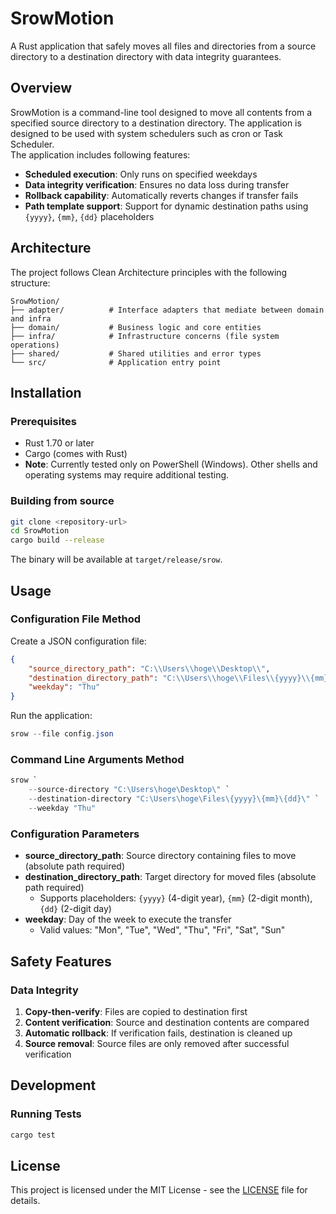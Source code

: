 # SrowMotion

A Rust application that safely moves all files and directories from a source directory to a destination directory with data integrity guarantees.


## Overview

SrowMotion is a command-line tool designed to move all contents from a specified source directory to a destination directory. The application is designed to be used with system schedulers such as cron or Task Scheduler.  
The application includes following features:

- **Scheduled execution**: Only runs on specified weekdays
- **Data integrity verification**: Ensures no data loss during transfer
- **Rollback capability**: Automatically reverts changes if transfer fails
- **Path template support**: Support for dynamic destination paths using `{yyyy}`, `{mm}`, `{dd}` placeholders

## Architecture

The project follows Clean Architecture principles with the following structure:

```
SrowMotion/
├── adapter/          # Interface adapters that mediate between domain and infra
├── domain/           # Business logic and core entities
├── infra/            # Infrastructure concerns (file system operations)
├── shared/           # Shared utilities and error types
└── src/              # Application entry point
```

## Installation

### Prerequisites

- Rust 1.70 or later
- Cargo (comes with Rust)
- **Note**: Currently tested only on PowerShell (Windows). Other shells and operating systems may require additional testing.

### Building from source

```bash
git clone <repository-url>
cd SrowMotion
cargo build --release
```

The binary will be available at `target/release/srow`.

## Usage

### Configuration File Method

Create a JSON configuration file:

```json
{
    "source_directory_path": "C:\\Users\\hoge\\Desktop\\",
    "destination_directory_path": "C:\\Users\\hoge\\Files\\{yyyy}\\{mm}\\{dd}\\",
    "weekday": "Thu"
}
```

Run the application:

```powershell
srow --file config.json
```

### Command Line Arguments Method

```powershell
srow `
    --source-directory "C:\Users\hoge\Desktop\" `
    --destination-directory "C:\Users\hoge\Files\{yyyy}\{mm}\{dd}\" `
    --weekday "Thu"
```

### Configuration Parameters

- **source_directory_path**: Source directory containing files to move (absolute path required)
- **destination_directory_path**: Target directory for moved files (absolute path required)
  - Supports placeholders: `{yyyy}` (4-digit year), `{mm}` (2-digit month), `{dd}` (2-digit day)
- **weekday**: Day of the week to execute the transfer
  - Valid values: "Mon", "Tue", "Wed", "Thu", "Fri", "Sat", "Sun"



## Safety Features

### Data Integrity

1. **Copy-then-verify**: Files are copied to destination first
2. **Content verification**: Source and destination contents are compared
3. **Automatic rollback**: If verification fails, destination is cleaned up
4. **Source removal**: Source files are only removed after successful verification

## Development

### Running Tests

```bash
cargo test
```
## License

This project is licensed under the MIT License - see the [LICENSE](LICENSE) file for details.